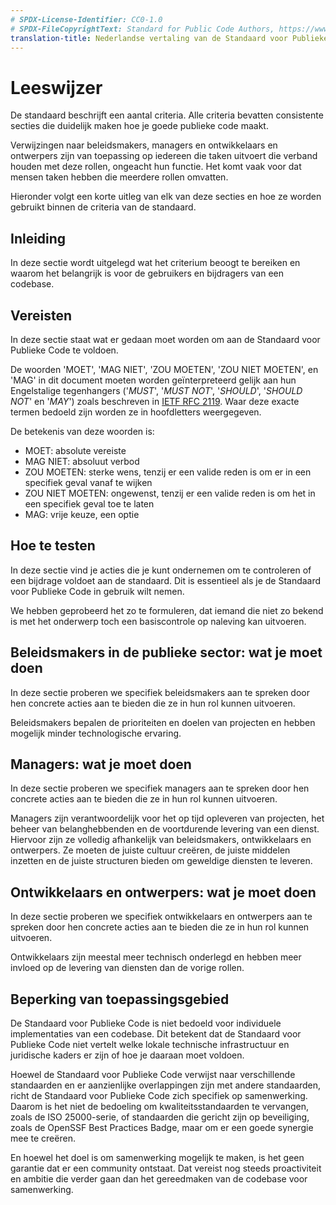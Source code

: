 ```yaml
---
# SPDX-License-Identifier: CC0-1.0
# SPDX-FileCopyrightText: Standard for Public Code Authors, https://www.standardforpubliccode.org/AUTHORS.html
translation-title: Nederlandse vertaling van de Standaard voor Publieke Code
---
```


# Leeswijzer

De standaard beschrijft een aantal criteria. Alle criteria bevatten consistente secties die duidelijk maken hoe je goede publieke code maakt.

Verwijzingen naar beleidsmakers, managers en ontwikkelaars en ontwerpers zijn van toepassing op iedereen die taken uitvoert die verband houden met deze rollen, ongeacht hun functie. Het komt vaak voor dat mensen taken hebben die meerdere rollen omvatten.

Hieronder volgt een korte uitleg van elk van deze secties en hoe ze worden gebruikt binnen de criteria van de standaard.

## Inleiding

In deze sectie wordt uitgelegd wat het criterium beoogt te bereiken en waarom het belangrijk is voor de gebruikers en bijdragers van een codebase.

## Vereisten

In deze sectie staat wat er gedaan moet worden om aan de Standaard voor Publieke Code te voldoen.

De woorden 'MOET', 'MAG NIET', 'ZOU MOETEN', 'ZOU NIET MOETEN', en 'MAG' in dit document moeten worden geïnterpreteerd gelijk aan hun Engelstalige tegenhangers ('_MUST_', '_MUST NOT_', '_SHOULD_', '_SHOULD NOT_' en '_MAY_') zoals beschreven in [IETF RFC 2119](https://tools.ietf.org/html/rfc2119). Waar deze exacte termen bedoeld zijn worden ze in hoofdletters weergegeven.

De betekenis van deze woorden is:

* MOET: absolute vereiste
* MAG NIET: absoluut verbod
* ZOU MOETEN: sterke wens, tenzij er een valide reden is om er in een specifiek geval vanaf te wijken
* ZOU NIET MOETEN: ongewenst, tenzij er een valide reden is om het in een specifiek geval toe te laten
* MAG: vrije keuze, een optie

## Hoe te testen

In deze sectie vind je acties die je kunt ondernemen om te controleren of een bijdrage voldoet aan de standaard. Dit is essentieel als je de Standaard voor Publieke Code in gebruik wilt nemen.

We hebben geprobeerd het zo te formuleren, dat iemand die niet zo bekend is met het onderwerp toch een basiscontrole op naleving kan uitvoeren.

## Beleidsmakers in de publieke sector: wat je moet doen

In deze sectie proberen we specifiek beleidsmakers aan te spreken door hen concrete acties aan te bieden die ze in hun rol kunnen uitvoeren.

Beleidsmakers bepalen de prioriteiten en doelen van projecten en hebben mogelijk minder technologische ervaring.

## Managers: wat je moet doen

In deze sectie proberen we specifiek managers aan te spreken door hen concrete acties aan te bieden die ze in hun rol kunnen uitvoeren.

Managers zijn verantwoordelijk voor het op tijd opleveren van projecten, het beheer van belanghebbenden en de voortdurende levering van een dienst. Hiervoor zijn ze volledig afhankelijk van beleidsmakers, ontwikkelaars en ontwerpers. Ze moeten de juiste cultuur creëren, de juiste middelen inzetten en de juiste structuren bieden om geweldige diensten te leveren.

## Ontwikkelaars en ontwerpers: wat je moet doen

In deze sectie proberen we specifiek ontwikkelaars en ontwerpers aan te spreken door hen concrete acties aan te bieden die ze in hun rol kunnen uitvoeren.

Ontwikkelaars zijn meestal meer technisch onderlegd en hebben meer invloed op de levering van diensten dan de vorige rollen.

## Beperking van toepassingsgebied

De Standaard voor Publieke Code is niet bedoeld voor individuele implementaties van een codebase. Dit betekent dat de Standaard voor Publieke Code niet vertelt welke lokale technische infrastructuur en juridische kaders er zijn of hoe je daaraan moet voldoen.

Hoewel de Standaard voor Publieke Code verwijst naar verschillende standaarden en er aanzienlijke overlappingen zijn met andere standaarden, richt de Standaard voor Publieke Code zich specifiek op samenwerking. Daarom is het niet de bedoeling om kwaliteitsstandaarden te vervangen, zoals de ISO 25000-serie, of standaarden die gericht zijn op beveiliging, zoals de OpenSSF Best Practices Badge, maar om er een goede synergie mee te creëren.

En hoewel het doel is om samenwerking mogelijk te maken, is het geen garantie dat er een community ontstaat. Dat vereist nog steeds proactiviteit en ambitie die verder gaan dan het gereedmaken van de codebase voor samenwerking.

  [IETF RFC 2119]: https://tools.ietf.org/html/rfc2119
